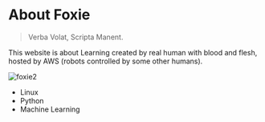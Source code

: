 # About Foxie

> Verba Volat, Scripta Manent.

This website is about Learning created by real human with blood and flesh, hosted by AWS (robots controlled by some other humans).

![foxie2](../../../2.jpg)  

- Linux
- Python
- Machine Learning


